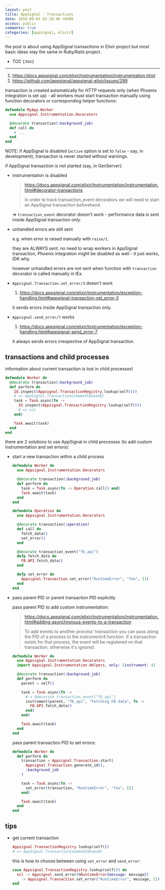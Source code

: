 ```yaml
---
layout: post
title: AppSignal - Transactions
date: 2018-09-03 02:10:40 +0300
access: public
comments: true
categories: [appsignal, elixir]
---
```


the post is about using AppSignal transactions in Elixir project but most
basic ideas stay the same in Ruby/Rails project.

<!-- more -->

* TOC
{:toc}
<hr>

1. <https://docs.appsignal.com/elixir/instrumentation/instrumentation.html>
2. <https://github.com/appsignal/appsignal-elixir/issues/299>

transaction is created automatically for HTTP requests only (when Phoenix
integration is set up) - all workers must start transaction manually using
function decorators or corresponding helper functions:

```elixir
defmodule MyApp.Worker
  use Appsignal.Instrumentation.Decorators

  @decorate transaction(:background_job)
  def call do
    # ...
  end
end
```

NOTE: if AppSignal is disabled (`active` option is set to `false` - say,
      in development), transaction is never started without warnings.

if AppSignal transaction is not started (say, in GenServer):

- instrumentation is disabled

  > <https://docs.appsignal.com/elixir/instrumentation/instrumentation.html#decorator-transactions>
  >
  > In order to track transaction_event decorators we will need to start
  > an AppSignal transaction beforehand.

  => `transaction_event` decorator doesn't work - performance data is sent
  inside AppSignal transaction only.

- unhandled errors are still sent

  e.g. when error is raised manually with `raise/1`.

  they are ALWAYS sent. no need to wrap workers in AppSignal transaction,
  Phoenix integration might be disabled as well - it just works, IDK why.

  however unhandled errors are not sent when function with `transaction`
  decorator is called manually in IEx.

- `Appsignal.Transaction.set_error/3` doesn't work

  1. <https://docs.appsignal.com/elixir/instrumentation/exception-handling.html#appsignal-transaction-set_error-3>

  it sends errors inside AppSignal transaction only.

- `Appsignal.send_error/7` works

  1. <https://docs.appsignal.com/elixir/instrumentation/exception-handling.html#appsignal-send_error-7>

  it always sends errors irrespective of AppSignal transaction.

transactions and child processes
--------------------------------

information about current transaction is lost in child processes!

```elixir
defmodule Worker do
  @decorate transaction(:background_job)
  def perform do
    IO.inspect(Appsignal.TransactionRegistry.lookup(self()))
    # => AppSignal.Transaction{o1m4adl8kaao0}
    task = Task.async(fn ->
      IO.inspect(Appsignal.TransactionRegistry.lookup(self()))
      # => nil
    end)

    Task.await(task)
  end
end
```

there are 2 solutions to use AppSignal in child processes (to add custom
instrumentation and set errors):

- start a new transaction within a child process

  ```elixir
  defmodule Worker do
    use Appsignal.Instrumentation.Decorators

    @decorate transaction(:background_job)
    def perform do
      task = Task.async(fn -> Operation.call() end)
      Task.await(task)
    end
  end

  defmodule Operation do
    use Appsignal.Instrumentation.Decorators

    @decorate transaction(:operation)
    def call do
      fetch_data()
      set_error()
    end

    @decorate transaction_event("fb_api")
    defp fetch_data do
      FB.API.fetch_data()
    end

    defp set_error do
      Appsignal.Transaction.set_error("RuntimeError", "foo", [])
    end
  end
  ```

- pass parent PID or parent transaction PID explicitly

  pass parent PID to add custom instrumentation:

  > <https://docs.appsignal.com/elixir/instrumentation/instrumentation.html#adding-asynchronous-events-to-a-transaction>
  >
  > To add events to another process' transaction you can pass along the PID of
  > a process to the instrument/4 function. If a transaction exists for that
  > process, the event will be registered on that transaction, otherwise it's
  > ignored.

  ```elixir
  defmodule Worker do
    use Appsignal.Instrumentation.Decorators
    import Appsignal.Instrumentation.Helpers, only: [instrument: 4]

    @decorate transaction(:background_job)
    def perform do
      parent = self()

      task = Task.async(fn ->
        # = @decorate transaction_event("fb_api")
        instrument(parent, "fb_api", "Fetching FB data", fn ->
          FB.API.fetch_data()
        end)
      end)

      Task.await(task)
    end
  end
  ```

  pass parent transaction PID to set errors:

  ```elixir
  defmodule Worker do
    def perform do
      transaction = Appsignal.Transaction.start(
        Appsignal.Transaction.generate_id(),
        :background_job
      )

      task = Task.async(fn ->
        set_error(transaction, "RuntimeError", "foo", [])
      end)

      Task.await(task)
    end
  end
  ```

tips
----

- get current transaction

  ```elixir
  Appsignal.TransactionRegistry.lookup(self())
  # => AppSignal.Transaction{o1m4adl8kaao0}
  ```

  this is how to choose between using `set_error` and `send_error`:

  ```elixir
  case Appsignal.TransactionRegistry.lookup(self()) do
    nil -> Appsignal.send_error(%RuntimeError{message: message})
    _ -> Appsignal.Transaction.set_error("RuntimeError", message, [])
  end
  ```
